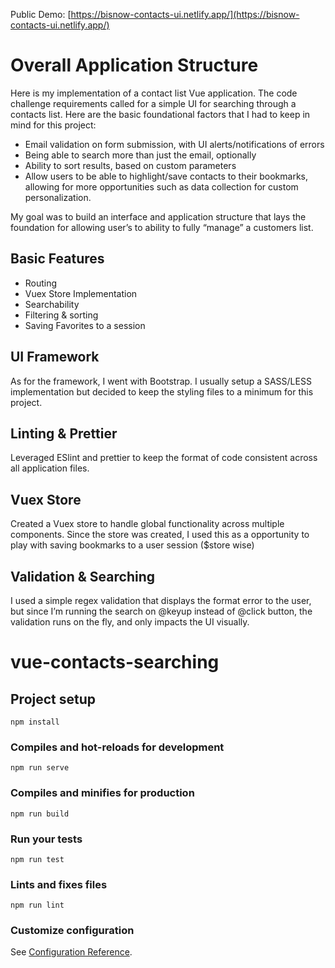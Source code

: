 Public Demo: [https://bisnow-contacts-ui.netlify.app/](https://bisnow-contacts-ui.netlify.app/)


# Overall Application Structure

Here is my implementation of a contact list Vue application. The code challenge requirements called for a simple UI for searching through a contacts list.
Here are the basic foundational factors that I had to keep in mind for this project:
- Email validation on form submission, with UI alerts/notifications of errors
- Being able to search more than just the email, optionally
- Ability to sort results, based on custom parameters
- Allow users to be able to highlight/save contacts to their bookmarks, allowing for more opportunities such as data collection for custom personalization.

My goal was to build an interface and application structure that lays the foundation for allowing user’s to ability to fully “manage” a customers list.

## Basic Features
- Routing
- Vuex Store Implementation
- Searchability
- Filtering & sorting
- Saving Favorites to a session

## UI Framework

As for the framework, I went with Bootstrap. I usually setup a SASS/LESS implementation but decided to keep the styling files to a minimum for this project.

## Linting & Prettier

Leveraged ESlint and prettier to keep the format of code consistent across all application files.

## Vuex Store

Created a Vuex store to handle global functionality across multiple components. Since the store was created, I used this as a opportunity to play with saving bookmarks to a user session ($store wise)

## Validation & Searching

I used a simple regex validation that displays the format error to the user, but since I’m running the search on @keyup instead of @click button, the validation runs on the fly, and only impacts the UI visually.









# vue-contacts-searching

## Project setup
```
npm install
```

### Compiles and hot-reloads for development
```
npm run serve
```

### Compiles and minifies for production
```
npm run build
```

### Run your tests
```
npm run test
```

### Lints and fixes files
```
npm run lint
```

### Customize configuration
See [Configuration Reference](https://cli.vuejs.org/config/).
